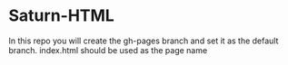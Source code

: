 # Saturn-HTML
In this repo you will create the gh-pages branch and set it as the default branch. index.html should be used as the page name
